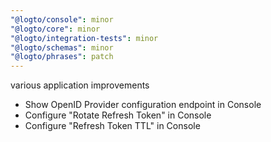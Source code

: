 ```yaml
---
"@logto/console": minor
"@logto/core": minor
"@logto/integration-tests": minor
"@logto/schemas": minor
"@logto/phrases": patch
---
```


various application improvements

- Show OpenID Provider configuration endpoint in Console
- Configure "Rotate Refresh Token" in Console
- Configure "Refresh Token TTL" in Console

